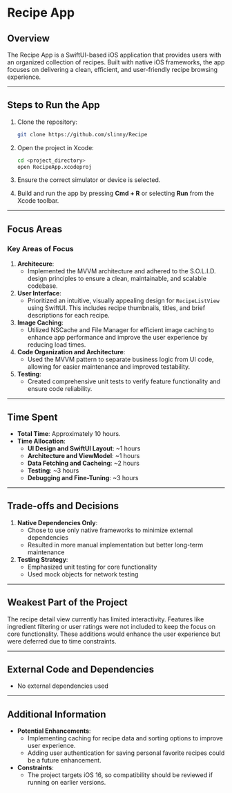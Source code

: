 # Recipe App

## Overview

The Recipe App is a SwiftUI-based iOS application that provides users with an organized collection of recipes. Built with native iOS frameworks, the app focuses on delivering a clean, efficient, and user-friendly recipe browsing experience.

----------

## Steps to Run the App

1.  Clone the repository:
    
    ```bash 
    git clone https://github.com/slinny/Recipe
    ```

2.  Open the project in Xcode:
    
    ```bash
    cd <project_directory>
    open RecipeApp.xcodeproj 
    ```
    
3.  Ensure the correct simulator or device is selected.
    
4.  Build and run the app by pressing  **Cmd + R**  or selecting  **Run**  from the Xcode toolbar.

----------

## Focus Areas

### Key Areas of Focus

1.  **Architecure**:
    -   Implemented the MVVM architecture and adhered to the S.O.L.I.D. design principles to ensure a clean, maintainable, and scalable codebase.
2. **User Interface**:
    -   Prioritized an intuitive, visually appealing design for `RecipeListView` using SwiftUI. This includes recipe thumbnails, titles, and brief descriptions for each recipe.
3.  **Image Caching**:
    -   Utilized NSCache and File Manager for efficient image caching to enhance app performance and improve the user experience by reducing load times.
4.  **Code Organization and Architecture**:
    -   Used the MVVM pattern to separate business logic from UI code, allowing for easier maintenance and improved testability.
5.  **Testing**:
    -   Created comprehensive unit tests to verify feature functionality and ensure code reliability.

----------

## Time Spent

-   **Total Time**: Approximately 10 hours.
-   **Time Allocation**:
    -   **UI Design and SwiftUI Layout**: ~1 hours
    -   **Architecture and ViewModel**: ~1 hours
    -   **Data Fetching and Cacheing**: ~2 hours
    -   **Testing**: ~3 hours
    -   **Debugging and Fine-Tuning**: ~3 hours

----------

## Trade-offs and Decisions

1. **Native Dependencies Only**:
    -   Chose to use only native frameworks to minimize external dependencies
    -   Resulted in more manual implementation but better long-term maintenance
2. **Testing Strategy**:
    -   Emphasized unit testing for core functionality
    -   Used mock objects for network testing    

----------

## Weakest Part of the Project

The recipe detail view currently has limited interactivity. Features like ingredient filtering or user ratings were not included to keep the focus on core functionality. These additions would enhance the user experience but were deferred due to time constraints.

----------

## External Code and Dependencies

-   No external dependencies used

----------

## Additional Information

-   **Potential Enhancements**:
    -   Implementing caching for recipe data and sorting options to improve user experience.
    -   Adding user authentication for saving personal favorite recipes could be a future enhancement.
-   **Constraints**:
    -   The project targets iOS 16, so compatibility should be reviewed if running on earlier versions.
